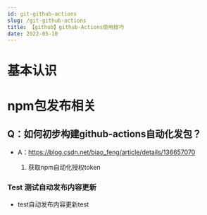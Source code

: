 ```yaml
---
id: git-github-actions
slug: /git-github-actions
title: 【github】github-Actions使用技巧
date: 2022-05-10
---
```

# 基本认识



# npm包发布相关

## Q：如何初步构建github-actions自动化发包？

* A：https://blog.csdn.net/biao_feng/article/details/136657070

  1. 获取npm自动化授权token

     

### Test 测试自动发布内容更新

* test自动发布内容更新test